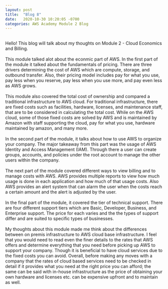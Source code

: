 ```yaml
---
layout: post
title:  "Blog 8"
date:   2020-10-30 10:20:05 -0700
categories: AWS Academy Module 2 Blog
---
```

<br />
Hello! This blog will talk about my thoughts on Module 2 - Cloud Economics and Billing.
<br />
<br />
This module talked alot about the econmic part of AWS. In the first part of the module it talked about the fundamentals of pricing. There are three drivers determining the cost of AWS which are compute, storage, and outbound transfer. Also, their pricing model includes pay for what you use, pay less when you reserve, pay less when you use more, and pay even less as AWS grows. 
<br />
<br />
This module also covered the total cost of ownership and compared a traditional infrastructure to AWS cloud. For traditional infrastructure, there are fixed costs such as facilities, hardware, licenses, and maintenance staff, that are to be considered in calculating the total cost. While on the AWS cloud, some of those fixed costs are solved by AWS and is maintained by Amazon with staff supporting the cloud, pay for what you use, hardware maintained by amazon, and many more.
<br />
<br />
In the second part of the module, it talks about how to use AWS to organize your company. The major takeaway from this part was the usage of AWS Identity and Access Management (IAM). Through there a user can create groups, accounts, and policies under the root account to manage the other users within the company.
<br />
<br />
The next part of the module covered different ways to view billing and to manage costs with AWS. AWS provides multiple reports to view how much usage is done in each application and how much of that usage costs. Also AWS provides an alert system that can alarm the user when the costs reach a certain amount and the alert is adjusted by the user.
<br />
<br /> 
In the final part of the module, it covered the tier of technical support. There are four different support tiers which are Basic, Developer, Business, and Enterprise support. The price for each varies and the the types of support differ and are suited to specific types of businesses.
<br />
<br />
My thoughts about this module made me think about the differences between on premis infrastructure to AWS cloud base infrastructure. I feel that you would need to read even the finer details to the rates that AWS offers and determine everything that you need before picking up AWS to support your company. Though it is beneficial to have cloud services due to the fixed costs you can avoid. Overall, before making any moves with a company that the rates of cloud based services need to be checked in detail if it provides what you need at the right price you can afford; the same can be said with in-house infrastructure as the price of obtaining your own hardware and licenses etc. can be expensive upfront and to maintain as well. 

